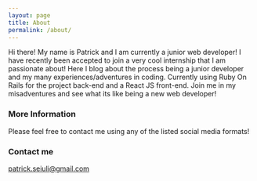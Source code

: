 ```yaml
---
layout: page
title: About
permalink: /about/
---
```


Hi there! My name is Patrick and I am currently a junior web developer! I have recently been accepted to join a very cool internship that I am passionate about!  Here I blog about the process being a junior developer and my many experiences/adventures in coding. Currently using Ruby On Rails for the project back-end and a React JS front-end. Join me in my misadventures and see what its like being a new web developer!

### More Information

Please feel free to contact me using any of the listed social media formats!

### Contact me

[patrick.seiuli@gmail.com](mailto:patrick.seiuli@gmail.com)
